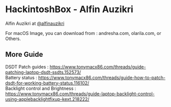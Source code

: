 # HackintoshBox - Alfin Auzikri

Alfin Auzikri at <a href="https://fb.me/alfinauzikrim">@alfinauzikri</a>

For macOS Image, you can download from : andresha.com, olarila.com, or Others. <br />

## More Guide ##
DSDT Patch guides : https://www.tonymacx86.com/threads/guide-patching-laptop-dsdt-ssdts.152573/ <br />
Battery status : https://www.tonymacx86.com/threads/guide-how-to-patch-dsdt-for-working-battery-status.116102/ <br />
Backlight control and Brightness : https://www.tonymacx86.com/threads/guide-laptop-backlight-control-using-applebacklightfixup-kext.218222/ <br />

